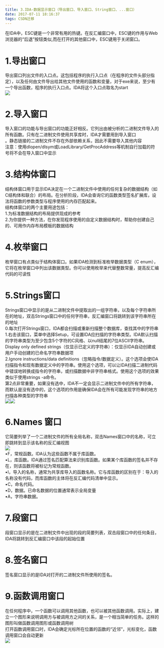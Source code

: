 ```yaml
---
title: 3.IDA-数据显示窗口（导出窗口、导入窗口、String窗口、...窗口）
date: 2017-07-11 18:16:37
tags: CSDN迁移
---
```

   在IDA中，ESC键是一个非常有用的热键。在反汇编窗口中，ESC键的作用与Web浏览器的“后退”按钮类似,而在打开的其他窗口中，ESC键用于关闭窗口。

 
# []()1.导出窗口

 导出窗口列出文件的入口点。这包括程序的执行入口点（在程序的文件头部分指定），以及任何由文件导出给其他文件使用的函数和变量，对于exe来说，至少有一个导出函数，程序的执行入口点。IDA将这个入口点取名为start  
 ![](https://img-blog.csdn.net/20151228133848179?watermark/2/text/aHR0cDovL2Jsb2cuY3Nkbi5uZXQv/font/5a6L5L2T/fontsize/400/fill/I0JBQkFCMA==/dissolve/70/gravity/Center)  
  
# []()2.导入窗口

 导入窗口的功能与导出窗口的功能正好相反。它列出由被分析的二进制文件导入的所有函数。只有在二进制文件使用共享库时，IDA才需要用到导入窗口  
 。静态链接的二进制文件不存在外部依赖关系，因此不需要导入其他内容  
 注意：使用dlopen/dlsym或LoadLibrary/GetProcAddress等机制自行加载的符号将不会在导入窗口中显示  
 
# []()3.结构体窗口

 结构体窗口用于显示IDA决定在一个二进制文件中使用的任何复杂的数据结构（如C结构体和联合）的布局。在分析阶段，IDA会查询它的函数类型签名扩展库，设法将函数的参数类型与程序使用的内存匹配起来。  
 结构体窗口的两个主要用途包括：  
 1.为标准数据结构的布局提供现成的参考  
 2.为你提供一种方法，在你发现程序使用的自定义数据结构时，帮助你创建自己的、可用作内存布局模板的数据结构  
 
# []()4.枚举窗口

 枚举窗口有点类似于结构体窗口。如果IDA检测到标准枚举数据类型（C enum），它将在枚举窗口中列出该数据类型。你可以使用枚举来代替整数常量，提高反汇编代码的可读性  
 
# []()5.Strings窗口

 Strings窗口中显示的是从二进制文件中提取出的一组字符串，以及每个字符串所在的地址，双击Strings窗口中的任何字符串，反汇编窗口将跳转到该字符串所在的地址  
  0.每次打开Strings窗口，IDA都会扫描或重新扫描整个数据库，查找其中的字符串  
 1.右击该窗口，菜单中选择Setup，可设置IDA应扫描的字符串类型。IDA默认扫描的字符串类型为至少包含5个字符的C风格、以null结尾的7位ASCII字符串。  
 Display only defined strings（仅显示已定义的字符串）：仅显示IDA自动创建或用户手动创建的已命名字符串数据项  
 2.Ignore instructions/data definitions（忽略指令/数据定义）。这个选项会使IDA扫描指令和现有数据定义中的字符串。使用这个选项，可以让IDA扫描二进制代码中错误地转换成指令的字符串，或扫描数据中非字符串格式。使用这个选项的效果类似于使用strings -a命令。  
 第2点非常重要，如果没有选中，IDA不一定会显示二进制文件中的所有字符串，而默认是没有选中的，这个选项的作用是确保IDA会在所有可能发现字符串的地方扫描各种类型的字符串  
  ![](https://img-blog.csdn.net/20151228141157801?watermark/2/text/aHR0cDovL2Jsb2cuY3Nkbi5uZXQv/font/5a6L5L2T/fontsize/400/fill/I0JBQkFCMA==/dissolve/70/gravity/Center)![](https://img-blog.csdn.net/20151228141617298?watermark/2/text/aHR0cDovL2Jsb2cuY3Nkbi5uZXQv/font/5a6L5L2T/fontsize/400/fill/I0JBQkFCMA==/dissolve/70/gravity/Center)  
 
# []()6.Names 窗口

 它简要列举了一个二进制文件的所有全局名称，双击Names窗口中的名称，可立即跳转到显示该名称的反汇编视图  
 ![](https://img-blog.csdn.net/20151228142546008?watermark/2/text/aHR0cDovL2Jsb2cuY3Nkbi5uZXQv/font/5a6L5L2T/fontsize/400/fill/I0JBQkFCMA==/dissolve/70/gravity/Center)  
  •F，常规函数。IDA认为这些函数不属于库函数。   
 •L，库函数。IDA通过签名匹配算法来识别库函数。如果某个库函数的签名并不存在，则该函数将被标记为常规函数。  
 •I，导入的名称，通常为共享库导入的函数名称。它与库函数的区别在于：导入的名称没有代码，而库函数的主体将在反汇编代码清单中显示。  
 •C，命名代码。  
 •D，数据。已命名数据的位置通常表示全局变量  
 •A，字符串数据。  
 
# []()7.段窗口

 段窗口显示的是在二进制文件中出现的段的简要列表，双击段窗口中的任何条目，IDA将跳转到反汇编窗口中该段的起始位置  
 
# []()8.签名窗口

 签名窗口显示的是IDA对打开的二进制文件所使用的签名。  
 
# []()9.函数调用窗口

 在任何程序中，一个函数可以调用其他函数，也可以被其他函数调用。实际上，建立一个图形来说明调用方与被调用方之间的关系，是一个相当简单的任务。这样的图形叫做函数调用图形或函数调用树  
  打开函数调用窗口时，IDA会确定光标所在位置的函数的“近邻”，光标变化，函数调用窗口会自动更新  
  ![](https://img-blog.csdn.net/20151228152031604?watermark/2/text/aHR0cDovL2Jsb2cuY3Nkbi5uZXQv/font/5a6L5L2T/fontsize/400/fill/I0JBQkFCMA==/dissolve/70/gravity/Center)  
   
 